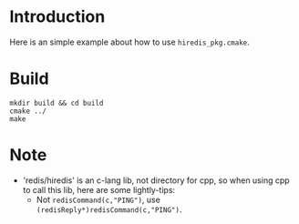 # Introduction
Here is an simple example about how to use `hiredis_pkg.cmake`.

# Build
```
mkdir build && cd build
cmake ../
make
```

# Note
* 'redis/hiredis' is an c-lang lib, not directory for cpp, so when using cpp to call this lib, here are some lightly-tips:
    * Not `redisCommand(c,"PING")`, use `(redisReply*)redisCommand(c,"PING")`.


